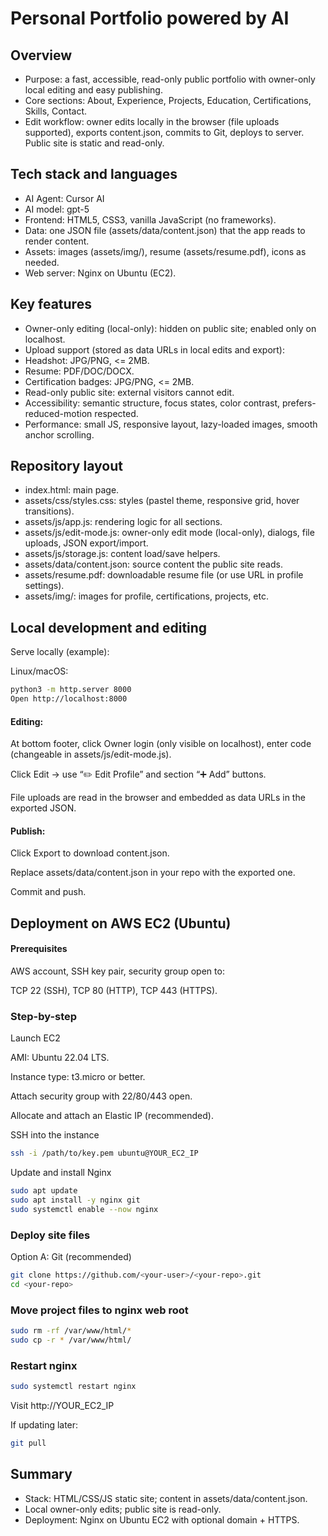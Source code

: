 # Personal Portfolio powered by AI
## Overview
* Purpose: a fast, accessible, read-only public portfolio with owner-only local editing and easy publishing.
* Core sections: About, Experience, Projects, Education, Certifications, Skills, Contact.
* Edit workflow: owner edits locally in the browser (file uploads supported), exports content.json, commits to Git, deploys to server. Public site is static and read-only.
## Tech stack and languages
* AI Agent: Cursor AI
* AI model: gpt-5
* Frontend: HTML5, CSS3, vanilla JavaScript (no frameworks).
* Data: one JSON file (assets/data/content.json) that the app reads to render content.
* Assets: images (assets/img/), resume (assets/resume.pdf), icons as needed.
* Web server: Nginx on Ubuntu (EC2).
## Key features
* Owner-only editing (local-only): hidden on public site; enabled only on localhost.
* Upload support (stored as data URLs in local edits and export):
* Headshot: JPG/PNG, <= 2MB.
* Resume: PDF/DOC/DOCX.
* Certification badges: JPG/PNG, <= 2MB.
* Read-only public site: external visitors cannot edit.
* Accessibility: semantic structure, focus states, color contrast, prefers-reduced-motion respected.
* Performance: small JS, responsive layout, lazy-loaded images, smooth anchor scrolling.
## Repository layout
* index.html: main page.
* assets/css/styles.css: styles (pastel theme, responsive grid, hover transitions).
* assets/js/app.js: rendering logic for all sections.
* assets/js/edit-mode.js: owner-only edit mode (local-only), dialogs, file uploads, JSON export/import.
* assets/js/storage.js: content load/save helpers.
* assets/data/content.json: source content the public site reads.
* assets/resume.pdf: downloadable resume file (or use URL in profile settings).
* assets/img/: images for profile, certifications, projects, etc.
## Local development and editing
Serve locally (example):

Linux/macOS:

```bash
python3 -m http.server 8000
Open http://localhost:8000
```
#### Editing:
At bottom footer, click Owner login (only visible on localhost), enter code (changeable in assets/js/edit-mode.js).

Click Edit → use “✏️ Edit Profile” and section “➕ Add” buttons.

File uploads are read in the browser and embedded as data URLs in the exported JSON.

#### Publish:
Click Export to download content.json.

Replace assets/data/content.json in your repo with the exported one.

Commit and push.
## Deployment on AWS EC2 (Ubuntu)
#### Prerequisites
AWS account, SSH key pair, security group open to:

TCP 22 (SSH), TCP 80 (HTTP), TCP 443 (HTTPS).

### Step-by-step

Launch EC2

AMI: Ubuntu 22.04 LTS.

Instance type: t3.micro or better.

Attach security group with 22/80/443 open.

Allocate and attach an Elastic IP (recommended).

SSH into the instance
```bash
ssh -i /path/to/key.pem ubuntu@YOUR_EC2_IP
```

Update and install Nginx
```bash
sudo apt update
sudo apt install -y nginx git
sudo systemctl enable --now nginx
```
### Deploy site files 
Option A: Git (recommended)
```bash
git clone https://github.com/<your-user>/<your-repo>.git
cd <your-repo>
```
### Move project files to nginx web root
```bash
sudo rm -rf /var/www/html/*
sudo cp -r * /var/www/html/
```
### Restart nginx
```bash
sudo systemctl restart nginx
```

Visit http://YOUR_EC2_IP

If updating later:
```bash
git pull
```

## Summary

* Stack: HTML/CSS/JS static site; content in assets/data/content.json.
* Local owner-only edits; public site is read-only.
* Deployment: Nginx on Ubuntu EC2 with optional domain + HTTPS.

